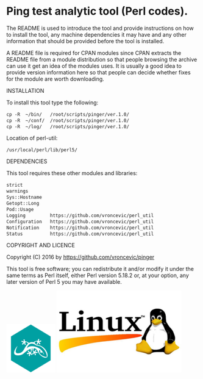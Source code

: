 Ping test analytic tool (Perl codes).
================================================================================
The README is used to introduce the tool and provide instructions on
how to install the tool, any machine dependencies it may have and any
other information that should be provided before the tool is installed.

A README file is required for CPAN modules since CPAN extracts the
README file from a module distribution so that people browsing the
archive can use it get an idea of the modules uses. It is usually a
good idea to provide version information here so that people can
decide whether fixes for the module are worth downloading.

INSTALLATION

To install this tool type the following:

	cp -R  ~/bin/   /root/scripts/pinger/ver.1.0/
	cp -R  ~/conf/  /root/scripts/pinger/ver.1.0/
	cp -R  ~/log/   /root/scripts/pinger/ver.1.0/

Location of perl-util:

	/usr/local/perl/lib/perl5/

DEPENDENCIES

This tool requires these other modules and libraries:

	strict
	warnings
	Sys::Hostname
	Getopt::Long
	Pod::Usage
	Logging 		https://github.com/vroncevic/perl_util
	Configuration 	https://github.com/vroncevic/perl_util
	Notification 	https://github.com/vroncevic/perl_util
	Status 			https://github.com/vroncevic/perl_util

COPYRIGHT AND LICENCE

Copyright (C) 2016 by https://github.com/vroncevic/pinger

This tool is free software; you can redistribute it and/or modify
it under the same terms as Perl itself, either Perl version 5.18.2 or,
at your option, any later version of Perl 5 you may have available.

![alt tag](https://raw.githubusercontent.com/vroncevic/pinger/master/perl_logo.png)
![alt tag](https://raw.githubusercontent.com/vroncevic/pinger/master/linux_logo.jpg)

